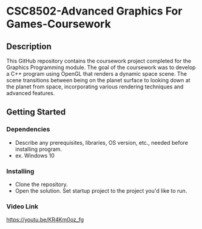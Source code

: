 # CSC8502-Advanced Graphics For Games-Coursework
## Description
This GitHub repository contains the coursework project completed for the Graphics Programming module. 
The goal of the coursework was to develop a C++ program using OpenGL that renders a dynamic space scene. 
The scene transitions between being on the planet surface to looking down at the planet from space, incorporating various rendering techniques and advanced features.

## Getting Started

### Dependencies

* Describe any prerequisites, libraries, OS version, etc., needed before installing program.
* ex. Windows 10

### Installing

* Clone the repository.
* Open the solution. Set startup project to the project you'd like to run.

### Video Link
https://youtu.be/KR4Km0oz_fg

